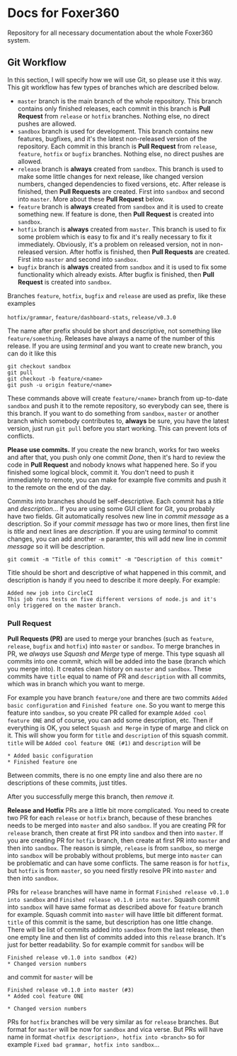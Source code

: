 # Docs for Foxer360

Repository for all necessary documentation about the whole Foxer360 system.

## Git Workflow

In this section, I will specify how we will use Git, so please use it this way. This git workflow has few types of branches which are described below.

 - `master` branch is the main branch of the whole repository. This branch contains only finished releases, each commit in this branch is **Pull Request** from `release` or `hotfix` branches. Nothing else, no direct pushes are allowed.
 - `sandbox` branch is used for development. This branch contains new features, bugfixes, and it's the latest non-released version of the repository. Each commit in this branch is **Pull Request** from `release`, `feature`, `hotfix` or `bugfix` branches. Nothing else, no direct pushes are allowed.
 - `release` branch is **always** created from `sandbox`. This branch is used to make some little changes for next release, like changed version numbers, changed dependencies to fixed versions, etc. After release is finished, then **Pull Requests** are created. First into `sandbox` and second into `master`. More about these **Pull Request** below.
 - `feature` branch is **always** created from `sandbox` and it is used to create something new. If feature is done, then **Pull Request** is created into `sandbox`.
 - `hotfix` branch is **always** created from `master`. This branch is used to fix some problem which is easy to fix and it's really necessary to fix it immediately. Obviously, it's a problem on released version, not in non-released version. After hotfix is finished, then **Pull Requests** are created. First into `master` and second into `sandbox`.
 - `bugfix` branch is **always** created from `sandbox` and it is used to fix some functionality which already exists. After bugfix is finished, then **Pull Request** is created into `sandbox`.

Branches `feature`, `hotfix`, `bugfix` and `release` are used as prefix, like these examples

`hotfix/grammar`, `feature/dashboard-stats`, `release/v0.3.0`

The name after prefix should be short and descriptive, not something like `feature/something`. Releases have always a name of the number of this release. If you are using *terminal* and you want to create new branch, you can do it like this

```
git checkout sandbox
git pull
git checkout -b feature/<name>
git push -u origin feature/<name>
```

These commands above will create `feature/<name>` branch from up-to-date `sandbox` and push it to the remote repository, so everybody can see, there is this branch. If you want to do something from `sandbox`, `master` or another branch which somebody contributes to, **always** be sure, you have the latest version, just run `git pull` before you start working. This can prevent lots of conflicts.

**Please use commits.** If you create the new branch, works for two weeks and after that, you push only one commit *Done*, then it's hard to review the code in **Pull Request** and nobody knows what happened here. So if you finished some logical block, commit it. You don't need to push it immediately to remote, you can make for example five commits and push it to the remote on the end of the day.

Commits into branches should be self-descriptive. Each commit has a *title* and *description*... If you are using some GUI client for Git, you probably have two fields. Git automatically resolves new line in *commit message* as a description. So if your *commit message* has two or more lines, then first line is *title* and next lines are *description*. If you are using *terminal* to commit changes, you can add another `-m` paramter, this will add new line in *commit message* so it will be description.

```
git commit -m "Title of this commit" -m "Description of this commit"
```

Title should be short and descriptive of what happened in this commit, and description is handy if you need to describe it more deeply. For example:

```
Added new job into CircleCI
This job runs tests on five different versions of node.js and it's only triggered on the master branch.
```

### Pull Request

**Pull Requests (PR)** are used to merge your branches (such as `feature`, `release`, `bugfix` and `hotfix`) into `master` or `sandbox`. To merge branches in PR, we *always* use *Squash and Merge* type of merge. This type squash all commits into one commit, which will be added into the base (branch which you merge into). It creates clean history on `master` and `sandbox`. These commits have `title` equal to name of PR and `description` with all commits, which was in branch which you want to merge.

For example you have branch `feature/one` and there are two commits `Added basic configuration` and `Finished feature one`. So you want to merge this feature into `sandbox`, so you create PR called for example `Added cool feature ONE` and of course, you can add some description, etc. Then if everything is OK, you select `Squash and Merge` in type of marge and click on it. This will show you form for `title` and `description` of this squash commit. `title` will be `Added cool feature ONE (#1)` and `description` will be
```
* Added basic configuration
* Finished feature one
```
Between commits, there is no one empty line and also there are no descriptions of these commits, just titles.

After you successfully merge this branch, then *remove it.*


**Release and Hotfix** PRs are a little bit more complicated. You need to create two PR for each `release` or `hotfix` branch, because of these branches needs to be merged into `master` and also `sandbox`. If you are creating PR for `release` branch, then create at first PR into `sandbox` and then into `master`. If you are creating PR for `hotfix` branch, then create at first PR into `master` and then into `sandbox`. The reason is simple, `release` is from `sandbox`, so merge into `sandbox` will be probably without problems, but merge into `master` can be problematic and can have some conflicts. The same reason is for `hotfix`, but `hotfix` is from `master`, so you need firstly resolve PR into `master` and then into `sandbox`.

PRs for `release` branches will have name in format `Finished release v0.1.0 into sandbox` and `Finished release v0.1.0 into master`. Squash commit into `sandbox` will have same format as described above for `feature` branch for example. Squash commit into `master` will have little bit different format. `title` of this commit is the same, but description has one little change. There will be list of commits added into `sandbox` from the last release, then one empty line and then list of commits added into this `release` branch. It's just for better readability. So for example commit for `sandbox` will be
```
Finished release v0.1.0 into sandbox (#2)
* Changed version numbers
```
and commit for `master` will be
```
Finished release v0.1.0 into master (#3)
* Added cool feature ONE

* Changed version numbers
```

PRs for `hotfix` branches will be very similar as for `release` branches. But format for `master` will be now for `sandbox` and vica verse. But PRs will have name in format `<hotfix description>, hotfix into <branch>` so for example `Fixed bad grammar, hotfix into sandbox`...
